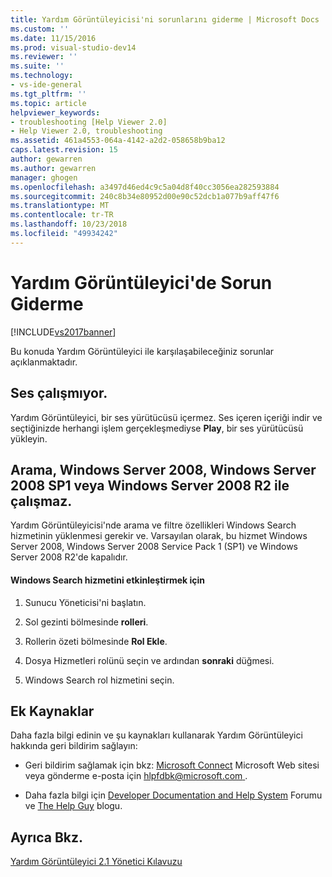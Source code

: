 ```yaml
---
title: Yardım Görüntüleyicisi'ni sorunlarını giderme | Microsoft Docs
ms.custom: ''
ms.date: 11/15/2016
ms.prod: visual-studio-dev14
ms.reviewer: ''
ms.suite: ''
ms.technology:
- vs-ide-general
ms.tgt_pltfrm: ''
ms.topic: article
helpviewer_keywords:
- troubleshooting [Help Viewer 2.0]
- Help Viewer 2.0, troubleshooting
ms.assetid: 461a4553-064a-4142-a2d2-058658b9ba12
caps.latest.revision: 15
author: gewarren
ms.author: gewarren
manager: ghogen
ms.openlocfilehash: a3497d46ed4c9c5a04d8f40cc3056ea282593884
ms.sourcegitcommit: 240c8b34e80952d00e90c52dcb1a077b9aff47f6
ms.translationtype: MT
ms.contentlocale: tr-TR
ms.lasthandoff: 10/23/2018
ms.locfileid: "49934242"
---
```

# <a name="troubleshooting-the-help-viewer"></a>Yardım Görüntüleyici'de Sorun Giderme
[!INCLUDE[vs2017banner](../includes/vs2017banner.md)]

Bu konuda Yardım Görüntüleyici ile karşılaşabileceğiniz sorunlar açıklanmaktadır.  
  
## <a name="audio-doesnt-work"></a>Ses çalışmıyor.  
 Yardım Görüntüleyici, bir ses yürütücüsü içermez. Ses içeren içeriği indir ve seçtiğinizde herhangi işlem gerçekleşmediyse **Play**, bir ses yürütücüsü yükleyin.  
  
## <a name="search-doesnt-work-in-windows-server-2008-windows-server-2008-with-sp1-or-windows-server-2008-r2"></a>Arama, Windows Server 2008, Windows Server 2008 SP1 veya Windows Server 2008 R2 ile çalışmaz.  
 Yardım Görüntüleyicisi'nde arama ve filtre özellikleri Windows Search hizmetinin yüklenmesi gerekir ve. Varsayılan olarak, bu hizmet Windows Server 2008, Windows Server 2008 Service Pack 1 (SP1) ve Windows Server 2008 R2'de kapalıdır.  
  
#### <a name="to-activate-windows-search-service"></a>Windows Search hizmetini etkinleştirmek için  
  
1.  Sunucu Yöneticisi'ni başlatın.  
  
2.  Sol gezinti bölmesinde **rolleri**.  
  
3.  Rollerin özeti bölmesinde **Rol Ekle**.  
  
4.  Dosya Hizmetleri rolünü seçin ve ardından **sonraki** düğmesi.  
  
5.  Windows Search rol hizmetini seçin.  
  
## <a name="additional-resources"></a>Ek Kaynaklar  
 Daha fazla bilgi edinin ve şu kaynakları kullanarak Yardım Görüntüleyici hakkında geri bildirim sağlayın:  
  
- Geri bildirim sağlamak için bkz: [Microsoft Connect](http://go.microsoft.com/fwlink/?linkid=243983) Microsoft Web sitesi veya gönderme e-posta için [ hlpfdbk@microsoft.com ](mailto:hlpfdbk@microsoft.com).  
  
- Daha fazla bilgi için [Developer Documentation and Help System](http://go.microsoft.com/fwlink/?LinkId=232741) Forumu ve [The Help Guy](http://go.microsoft.com/fwlink/?LinkId=232743) blogu.  
  
## <a name="see-also"></a>Ayrıca Bkz.  
 [Yardım Görüntüleyici 2.1 Yönetici Kılavuzu](http://go.microsoft.com/fwlink/?LinkId=243985)



